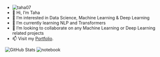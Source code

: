 -  ![taha07](https://road-to-kaggle-grandmaster.vercel.app/api/simple/taha07)
-  👋 Hi, I’m Taha
- 👀 I’m interested in Data Science, Machine Learning & Deep Learning
- 🌱 I’m currently learning  NLP and Transformers
- 💞️ I’m looking to collaborate on any Machine Learning or Deep Learning related projects
- 📫 Visit my [Portfolio](https://taha533.github.io/).

![GitHub Stats](https://github-readme-stats.vercel.app/api?username=Taha533&theme=radical) ![notebook](https://road-to-kaggle-grandmaster.vercel.app/api/badges/taha07/notebook) 

<!---
Taha533/Taha533 is a ✨ special ✨ repository because its `README.md` (this file) appears on your GitHub profile.
You can click the Preview link to take a look at your changes.
--->

<!---
![competition](https://road-to-kaggle-grandmaster.vercel.app/api/badges/taha07/competition)
![dataset](https://road-to-kaggle-grandmaster.vercel.app/api/badges/taha07/dataset)
![notebook](https://road-to-kaggle-grandmaster.vercel.app/api/badges/taha07/notebook)
![discussion](https://road-to-kaggle-grandmaster.vercel.app/api/badges/taha07/discussion)
--->

<!---
adding top languages
[![Top Langs](https://github-readme-stats.vercel.app/api/top-langs/?username=Taha533&layout=compact)](https://github.com/Taha533/github-readme-stats)
--->
